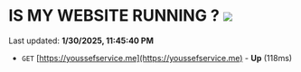 # IS MY WEBSITE RUNNING ? [![](https://img.shields.io/static/v1?label=Sponsor&message=%E2%9D%A4&logo=GitHub&color=%23fe8e86)](https://github.com/sponsors/Youssef-Lehmam)

Last updated: **1/30/2025, 11:45:40 PM**

- `GET` [https://youssefservice.me](https://youssefservice.me) - **Up** (118ms)

